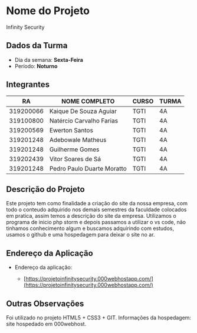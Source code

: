 
# **Nome do Projeto**
Infinity Security

## Dados da Turma
* Dia da semana: **Sexta-Feira**
* Período: **Noturno**

## Integrantes
| RA        | NOME COMPLETO               | CURSO | TURMA |
|-----------|-----------------------------|-------|-------|
| 319200066 | Kaique De Souza Aguiar      | TGTI  | 4A    |
| 319100800 | Natércio Carvalho Farias    | TGTI  | 4A    |
| 319200569 | Ewerton Santos              | TGTI  | 4A    |
| 319201248 | Adebowale Matheus           | TGTI  | 4A    |
| 319201248 | Guilherme Gomes             | TGTI  | 4A    |
| 319202439 | Vitor Soares de Sá          | TGTI  | 4A    |
| 319201248 | Pedro Paulo Duarte Moratto  | TGTI  | 4A    |

## Descrição do Projeto
Este projeto tem como finalidade a criação do site da nossa empresa, com todo o conteudo adquirido nos demais semestres da faculdade colocados em pratica, assim temos a descrição do site da empresa. Utilizamos o programa de inicio php storm e depois passamos a utilizar o vs code, não tinhamos conhecimento algum e buscamos adquirindo com estudos, usamos o github e uma hospedagem para deixar o site no ar.

## Endereço da Aplicação

* Endereço da aplicação:
	
	+ [https://projetoinfinitysecurity.000webhostapp.com/](https://projetoinfinitysecurity.000webhostapp.com/)

## Outras Observações
Foi utilizado no projeto HTML5 + CSS3 + GIT.
Informações da hospedagem: site hospedado em 000webhost.


